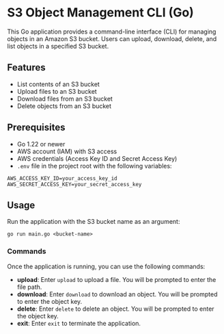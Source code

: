 # S3 Object Management CLI (Go)

This Go application provides a command-line interface (CLI) for managing objects in an Amazon S3 bucket. Users can upload, download, delete, and list objects in a specified S3 bucket.

## Features

- List contents of an S3 bucket
- Upload files to an S3 bucket
- Download files from an S3 bucket
- Delete objects from an S3 bucket

## Prerequisites

- Go 1.22 or newer
- AWS account (IAM) with S3 access
- AWS credentials (Access Key ID and Secret Access Key)
- `.env` file in the project root with the following variables:
```
AWS_ACCESS_KEY_ID=your_access_key_id
AWS_SECRET_ACCESS_KEY=your_secret_access_key
```

## Usage

Run the application with the S3 bucket name as an argument:

```
go run main.go <bucket-name>
```


### Commands

Once the application is running, you can use the following commands:

- **upload**: Enter `upload` to upload a file. You will be prompted to enter the file path.
- **download**: Enter `download` to download an object. You will be prompted to enter the object key.
- **delete**: Enter `delete` to delete an object. You will be prompted to enter the object key.
- **exit**: Enter `exit` to terminate the application.

